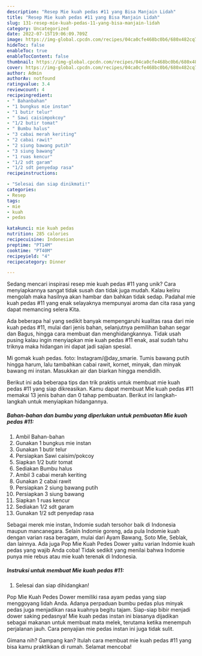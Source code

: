 ```yaml
---
description: "Resep Mie kuah pedas #11 yang Bisa Manjain Lidah"
title: "Resep Mie kuah pedas #11 yang Bisa Manjain Lidah"
slug: 131-resep-mie-kuah-pedas-11-yang-bisa-manjain-lidah
category: Uncategorized
date: 2022-07-15T19:06:09.709Z
image: https://img-global.cpcdn.com/recipes/04ca0cfe468bc0b6/680x482cq70/mie-kuah-pedas-11-foto-resep-utama.jpg
hideToc: false
enableToc: true
enableTocContent: false
thumbnail: https://img-global.cpcdn.com/recipes/04ca0cfe468bc0b6/680x482cq70/mie-kuah-pedas-11-foto-resep-utama.jpg
cover: https://img-global.cpcdn.com/recipes/04ca0cfe468bc0b6/680x482cq70/mie-kuah-pedas-11-foto-resep-utama.jpg
author: Admin
authorAv: notfound
ratingvalue: 3.4
reviewcount: 4
recipeingredient:
- " Bahanbahan"
- "1 bungkus mie instan"
- "1 butir telur"
- " Sawi caisimpokcoy"
- "1/2 butir tomat"
- " Bumbu halus"
- "3 cabai merah keriting"
- "2 cabai rawit"
- "2 siung bawang putih"
- "3 siung bawang"
- "1 ruas kencur"
- "1/2 sdt garam"
- "1/2 sdt penyedap rasa"
recipeinstructions:

- "Selesai dan siap dinikmati!"
categories:
- Resep
tags:
- mie
- kuah
- pedas

katakunci: mie kuah pedas 
nutrition: 285 calories
recipecuisine: Indonesian
preptime: "PT14M"
cooktime: "PT40M"
recipeyield: "4"
recipecategory: Dinner

---
```





Sedang mencari inspirasi resep mie kuah pedas #11 yang unik? Cara menyiapkannya sangat tidak susah dan tidak juga mudah. Kalau keliru mengolah maka hasilnya akan hambar dan bahkan tidak sedap. Padahal mie kuah pedas #11 yang enak selayaknya mempunyai aroma dan cita rasa yang dapat memancing selera Kita.





Ada beberapa hal yang sedikit banyak mempengaruhi kualitas rasa dari mie kuah pedas #11, mulai dari jenis bahan, selanjutnya pemilihan bahan segar dan Bagus, hingga cara membuat dan menghidangkannya. Tidak usah pusing kalau ingin menyiapkan mie kuah pedas #11 enak,      asal sudah tahu triknya maka hidangan ini dapat jadi sajian spesial.














Mi gomak kuah pedas. foto: Instagram/@day_smarie. Tumis bawang putih hingga harum, lalu tambahkan cabai rawit, kornet, minyak, dan minyak bawang mi instan. Masukkan air dan biarkan hingga mendidih.






Berikut ini ada beberapa tips dan trik praktis untuk membuat mie kuah pedas #11 yang siap dikreasikan. Kamu dapat membuat Mie kuah pedas #11 memakai 13 jenis bahan dan 0 tahap pembuatan. Berikut ini langkah-langkah untuk menyiapkan hidangannya.

<!--inarticleads1-->

##### Bahan-bahan dan bumbu yang diperlukan untuk pembuatan Mie kuah pedas #11:

1. Ambil  Bahan-bahan
1. Gunakan 1 bungkus mie instan
1. Gunakan 1 butir telur
1. Persiapkan  Sawi caisim/pokcoy
1. Siapkan 1/2 butir tomat
1. Sediakan  Bumbu halus
1. Ambil 3 cabai merah keriting
1. Gunakan 2 cabai rawit
1. Persiapkan 2 siung bawang putih
1. Persiapkan 3 siung bawang
1. Siapkan 1 ruas kencur
1. Sediakan 1/2 sdt garam
1. Gunakan 1/2 sdt penyedap rasa


Sebagai merek mie instan, Indomie sudah tersohor baik di Indonesia maupun mancanegara. Selain Indomie goreng, ada pula Indomie kuah dengan varian rasa beragam, mulai dari Ayam Bawang, Soto Mie, Seblak, dan lainnya. Ada juga Pop Mie Kuah Pedes Dower yaitu varian Indomie kuah pedas yang wajib Anda coba! Tidak sedikit yang menilai bahwa Indomie punya mie rebus atau mie kuah terenak di Indonesia. 

<!--inarticleads2-->

##### Instruksi untuk membuat Mie kuah pedas #11:


1. Selesai dan siap dihidangkan!

Pop Mie Kuah Pedes Dower memiliki rasa ayam pedas yang siap menggoyang lidah Anda. Adanya perpaduan bumbu pedas plus minyak pedas juga menjadikan rasa kuahnya begitu tajam. Siap-siap bibir menjadi dower saking pedasnya! Mie kuah pedas instan ini biasanya dijadikan sebagai makanan untuk membuat mata melek, terutama ketika menempuh perjalanan jauh. Cara penyajian mie pedas instan ini juga tidak sulit. 

Gimana nih? Gampang kan? Itulah cara membuat mie kuah pedas #11 yang bisa kamu praktikkan di rumah. Selamat mencoba!
